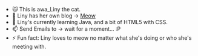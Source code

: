 - 🐱 This is awa_Liny the cat.
- 🌈 Liny has her own blog → [Meow](http://120.26.192.78/)
- 🌱 Liny's currently learning Java, and a bit of HTML5 with CSS.
- 📫 Send Emails to → wait for a moment... :P
- ⚡ Fun fact: Liny loves to meow no matter what she's doing or who she's meeting with.

<!---
awaLiny2333/awaLiny2333 is a ✨ special ✨ repository because its `README.md` (this file) appears on your GitHub profile.
You can click the Preview link to take a look at your changes.
--->
